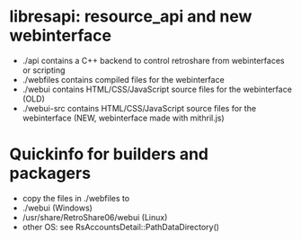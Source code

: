 libresapi: resource_api and new webinterface
============================================

* ./api contains a C++ backend to control retroshare from webinterfaces or scripting
* ./webfiles contains compiled files for the webinterface
* ./webui contains HTML/CSS/JavaScript source files for the webinterface (OLD)
* ./webui-src contains HTML/CSS/JavaScript source files for the webinterface (NEW, webinterface made with mithril.js)

Quickinfo for builders and packagers
====================================

* copy the files in ./webfiles to
* ./webui (Windows)
* /usr/share/RetroShare06/webui (Linux)
* other OS: see RsAccountsDetail::PathDataDirectory()